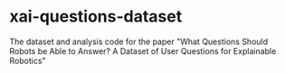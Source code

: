 # xai-questions-dataset
The dataset and analysis code for the paper "What Questions Should Robots be Able to Answer? A Dataset of User Questions for Explainable Robotics" 
